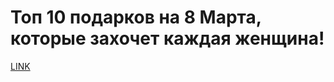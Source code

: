 # Топ 10 подарков на 8 Марта, которые захочет каждая женщина!



[LINK](https://varlamov.ru/1290712.html)